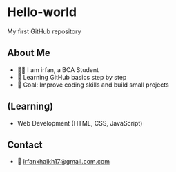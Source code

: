 
# Hello-world
My first GitHub repository  

## About Me
- 👨‍🎓 I am irfan, a BCA Student  
- 🎯 Learning GitHub basics step by step  
- 🚀 Goal: Improve coding skills and build small projects  

## (Learning) 
- Web Development (HTML, CSS, JavaScript)  

## Contact
- 📧 irfanxhaikh17@gmail.com.com

